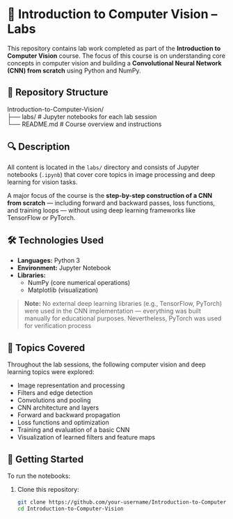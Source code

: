 # 🧠 Introduction to Computer Vision – Labs

This repository contains lab work completed as part of the **Introduction to Computer Vision** course. The focus of this course is on understanding core concepts in computer vision and building a **Convolutional Neural Network (CNN) from scratch** using Python and NumPy.

## 📁 Repository Structure

Introduction-to-Computer-Vision/\
├── labs/ # Jupyter notebooks for each lab session\
└── README.md # Course overview and instructions


## 🔍 Description

All content is located in the `labs/` directory and consists of Jupyter notebooks (`.ipynb`) that cover core topics in image processing and deep learning for vision tasks.

A major focus of the course is the **step-by-step construction of a CNN from scratch** — including forward and backward passes, loss functions, and training loops — without using deep learning frameworks like TensorFlow or PyTorch.

## 🛠 Technologies Used

- **Languages:** Python 3
- **Environment:** Jupyter Notebook
- **Libraries:**  
  - NumPy (core numerical operations)  
  - Matplotlib (visualization)  

> **Note:** No external deep learning libraries (e.g., TensorFlow, PyTorch) were used in the CNN implementation — everything was built manually for educational purposes. Nevertheless, PyTorch was used for verification process

## 🧪 Topics Covered

Throughout the lab sessions, the following computer vision and deep learning topics were explored:

- Image representation and processing
- Filters and edge detection
- Convolutions and pooling
- CNN architecture and layers
- Forward and backward propagation
- Loss functions and optimization
- Training and evaluation of a basic CNN
- Visualization of learned filters and feature maps

## 🚀 Getting Started

To run the notebooks:

1. Clone this repository:
   ```bash
   git clone https://github.com/your-username/Introduction-to-Computer-Vision.git
   cd Introduction-to-Computer-Vision
